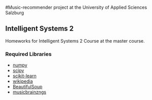 #Music-recommender project at the University of Applied Sciences Salzburg 

## Intelligent Systems 2

Homeworks for Intelligent Systems 2 Course at the master course.


### Required Libraries

* [numpy](http://www.numpy.org)
* [scipy](http://www.scipy.org)
* [scikit-learn](http://scikit-learn.org)
* [wikipedia](https://pypi.python.org/pypi/wikipedia/)
* [BeautifulSoup](http://www.crummy.com/software/BeautifulSoup/)
* [musicbrainzngs](https://github.com/alastair/python-musicbrainzngs)
